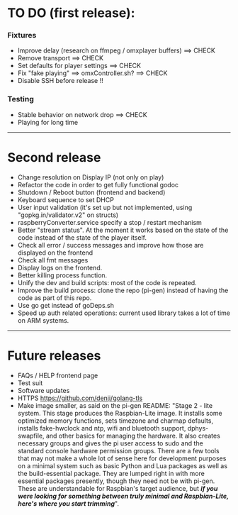 # TO DO (first release):
### Fixtures
* Improve delay (research on ffmpeg / omxplayer buffers) ==> CHECK
* Remove transport ==> CHECK
* Set defaults for player settings  ==> CHECK
* Fix "fake playing" ==> omxController.sh?   ==> CHECK
* Disable SSH before release !!
### Testing
* Stable behavior on network drop  ==> CHECK
* Playing for long time

---

# Second release
* Change resolution on Display IP (not only on play)
* Refactor the code in order to get fully functional godoc
* Shutdown / Reboot button (frontend and backend)
* Keyboard sequence to set DHCP
* User input validation (it's set up but not implemented, using "gopkg.in/validator.v2" on structs)
* raspberryConverter.service specify a stop / restart mechanism
* Better "stream status". At the moment it works based on the state of the code instead of the state of the player itself.
* Check all error / success messages and improve how those are displayed on the frontend
* Check all fmt messages
* Display logs on the frontend.
* Better killing process function.
* Unify the dev and build scripts: most of the code is repeated.
* Improve the build process: clone the repo (pi-gen) instead of having the code as part of this repo.
* Use go get instead of goDeps.sh
* Speed up auth related operations: current used library takes a lot of time on ARM systems.
---

# Future releases
* FAQs / HELP frontend page
* Test suit
* Software updates
* HTTPS https://github.com/denji/golang-tls
* Make image smaller, as said on the pi-gen README: "Stage 2 - lite system. This stage produces the Raspbian-Lite image. It installs some optimized memory functions, sets timezone and charmap defaults, installs fake-hwclock and ntp, wifi and bluetooth support, dphys-swapfile, and other basics for managing the hardware. It also creates necessary groups and gives the pi user access to sudo and the standard console hardware permission groups. There are a few tools that may not make a whole lot of sense here for development purposes on a minimal system such as basic Python and Lua packages as well as the build-essential package. They are lumped right in with more essential packages presently, though they need not be with pi-gen. These are understandable for Raspbian's target audience, but ***if you were looking for something between truly minimal and Raspbian-Lite, here's where you start trimming***".
